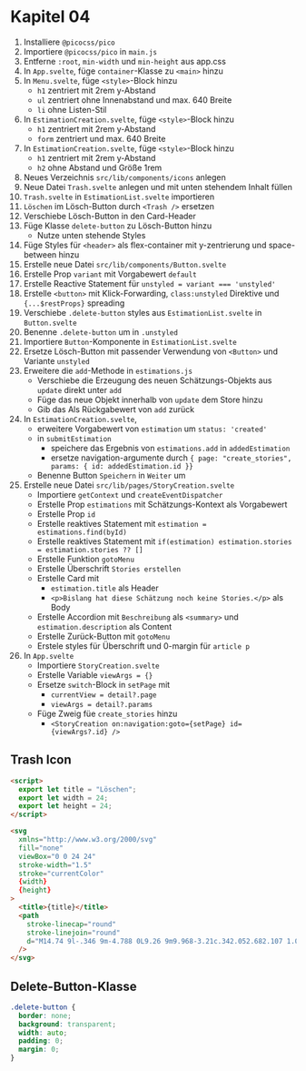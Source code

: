 # Kapitel 04

1. Installiere `@picocss/pico`
2. Importiere `@picocss/pico` in `main.js`
3. Entferne `:root`, `min-width` und `min-height` aus app.css
4. In `App.svelte`, füge `container`-Klasse zu `<main>` hinzu
5. In `Menu.svelte`, füge `<style>`-Block hinzu
   - `h1` zentriert mit 2rem y-Abstand
   - `ul` zentriert ohne Innenabstand und max. 640 Breite
   - `li` ohne Listen-Stil
6. In `EstimationCreation.svelte`, füge `<style>`-Block hinzu
   - `h1` zentriert mit 2rem y-Abstand
   - `form` zentriert und max. 640 Breite
7. In `EstimationCreation.svelte`, füge `<style>`-Block hinzu
   - `h1` zentriert mit 2rem y-Abstand
   - `h2` ohne Abstand und Größe 1rem
8. Neues Verzeichnis `src/lib/components/icons` anlegen
9. Neue Datei `Trash.svelte` anlegen und mit unten stehendem Inhalt füllen
10. `Trash.svelte` in `EstimationList.svelte` importieren
11. `Löschen` im Lösch-Button durch `<Trash />` ersetzen
12. Verschiebe Lösch-Button in den Card-Header
13. Füge Klasse `delete-button` zu Lösch-Button hinzu
    - Nutze unten stehende Styles
14. Füge Styles für `<header>` als flex-container mit y-zentrierung und space-between hinzu
15. Erstelle neue Datei `src/lib/components/Button.svelte`
16. Erstelle Prop `variant` mit Vorgabewert `default`
17. Erstelle Reactive Statement für `unstyled = variant === 'unstyled'`
18. Erstelle `<button>` mit Klick-Forwarding, `class:unstyled` Direktive und `{...$restProps}` spreading
19. Verschiebe `.delete-button` styles aus `EstimationList.svelte` in `Button.svelte`
20. Benenne `.delete-button` um in `.unstyled`
21. Importiere `Button`-Komponente in `EstimationList.svelte`
22. Ersetze Lösch-Button mit passender Verwendung von `<Button>` und Variante `unstyled`
23. Erweitere die `add`-Methode in `estimations.js`
    - Verschiebe die Erzeugung des neuen Schätzungs-Objekts aus `update` direkt unter `add`
    - Füge das neue Objekt innerhalb von `update` dem Store hinzu
    - Gib das Als Rückgabewert von `add` zurück
24. In `EstimationCreation.svelte`, 
    - erweitere Vorgabewert von `estimation` um `status: 'created'`
    - in `submitEstimation` 
      - speichere das Ergebnis von `estimations.add` in `addedEstimation`
      - ersetze navigation-argumente durch `{ page: "create_stories", params: { id: addedEstimation.id }}`
    - Benenne Button `Speichern` in `Weiter` um
25. Erstelle neue Datei `src/lib/pages/StoryCreation.svelte`
    - Importiere `getContext` und `createEventDispatcher`
    - Erstelle Prop `estimations` mit Schätzungs-Kontext als Vorgabewert 
    - Erstelle Prop `id`
    - Erstelle reaktives Statement mit `estimation = estimations.find(byId)`
    - Erstelle reaktives Statement mit `if(estimation) estimation.stories = estimation.stories ?? []`
    - Erstelle Funktion `gotoMenu`
    - Erstelle Überschrift `Stories erstellen`
    - Erstelle Card mit 
      - `estimation.title` als Header
      - `<p>Bislang hat diese Schätzung noch keine Stories.</p>` als Body
    - Erstelle Accordion mit `Beschreibung` als `<summary>` und `estimation.description` als Content
    - Erstelle Zurück-Button mit `gotoMenu`
    - Erstele styles für Überschrift und 0-margin für `article p`
26. In `App.svelte`
    - Importiere `StoryCreation.svelte`
    - Erstelle Variable `viewArgs = {}`
    - Ersetze `switch`-Block in `setPage` mit
      - `currentView = detail?.page`
      - `viewArgs = detail?.params`
    - Füge Zweig füe `create_stories` hinzu
      - `<StoryCreation on:navigation:goto={setPage} id={viewArgs?.id} />`


## Trash Icon

```html
<script>
  export let title = "Löschen";
  export let width = 24;
  export let height = 24;
</script>

<svg
  xmlns="http://www.w3.org/2000/svg"
  fill="none"
  viewBox="0 0 24 24"
  stroke-width="1.5"
  stroke="currentColor"
  {width}
  {height}
>
  <title>{title}</title>
  <path
    stroke-linecap="round"
    stroke-linejoin="round"
    d="M14.74 9l-.346 9m-4.788 0L9.26 9m9.968-3.21c.342.052.682.107 1.022.166m-1.022-.165L18.16 19.673a2.25 2.25 0 01-2.244 2.077H8.084a2.25 2.25 0 01-2.244-2.077L4.772 5.79m14.456 0a48.108 48.108 0 00-3.478-.397m-12 .562c.34-.059.68-.114 1.022-.165m0 0a48.11 48.11 0 013.478-.397m7.5 0v-.916c0-1.18-.91-2.164-2.09-2.201a51.964 51.964 0 00-3.32 0c-1.18.037-2.09 1.022-2.09 2.201v.916m7.5 0a48.667 48.667 0 00-7.5 0"
  />
</svg>
```

## Delete-Button-Klasse

```css
.delete-button {
  border: none;
  background: transparent;
  width: auto;
  padding: 0;
  margin: 0;
}
```
